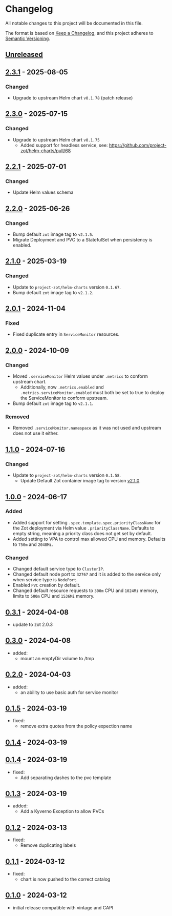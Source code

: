 # Changelog

All notable changes to this project will be documented in this file.

The format is based on [Keep a Changelog](https://keepachangelog.com/en/1.0.0/), and this project adheres to
[Semantic Versioning](https://semver.org/spec/v2.0.0.html).

## [Unreleased]

## [2.3.1] - 2025-08-05

### Changed

- Upgrade to upstream Helm chart `v0.1.78` (patch release)

## [2.3.0] - 2025-07-15

### Changed

- Upgrade to upstream Helm chart `v0.1.75`
  - Added support for headless service, see: https://github.com/project-zot/helm-charts/pull/68

## [2.2.1] - 2025-07-01

### Changed

- Update Helm values schema

## [2.2.0] - 2025-06-26

### Changed

- Bump default `zot` image tag to `v2.1.5`.
- Migrate Deployment and PVC to a StatefulSet when persistency is enabled.

## [2.1.0] - 2025-03-19

### Changed

- Update to `project-zot/helm-charts` version `0.1.67`.
- Bump default `zot` image tag to `v2.1.2`.

## [2.0.1] - 2024-11-04

### Fixed

- Fixed duplicate entry in `ServiceMonitor` resources.

## [2.0.0] - 2024-10-09

### Changed

- Moved `.serviceMonitor` Helm values under `.metrics` to conform upstream chart.
  - Additionally, now `.metrics.enabled` and `.metrics.serviceMonitor.enabled` must both be set to true to
    deploy the ServiceMonitor to conform upstream.
- Bump default `zot` image tag to `v2.1.1`.

### Removed

- Removed `.serviceMonitor.namespace` as it was not used and upstream does not use it either.

## [1.1.0] - 2024-07-16

### Changed

- Update to `project-zot/helm-charts` version `0.1.58`.
  - Update Default Zot container image tag to version
    [v2.1.0](https://github.com/project-zot/zot/releases/tag/v2.1.0)

## [1.0.0] - 2024-06-17

### Added

- Added support for setting `.spec.template.spec.priorityClassName` for the Zot deployment via Helm value
  `.priorityClassName`. Defaults to empty string, meaning a priority class does not get set by default.
- Added setting to VPA to control max allowed CPU and memory. Defaults to `750m` and `2048Mi`.

### Changed

- Changed default service type to `ClusterIP`.
- Changed default node port to `32767` and it is added to the service only when service type is `NodePort`.
- Enabled `PVC` creation by default.
- Changed default resource requests to `300m` CPU and `1024Mi` memory, limits to `500m` CPU and `1536Mi`
  memory.

## [0.3.1] - 2024-04-08

- update to zot 2.0.3

## [0.3.0] - 2024-04-08

- added:
  - mount an emptyDir volume to /tmp

## [0.2.0] - 2024-04-03

- added:
  - an ability to use basic auth for service monitor

## [0.1.5] - 2024-03-19

- fixed:
  - remove extra quotes from the policy expection name

## [0.1.4] - 2024-03-19

## [0.1.4] - 2024-03-19

- fixed:
  - Add separating dashes to the pvc template

## [0.1.3] - 2024-03-19

- added:
  - Add a Kyverno Exception to allow PVCs

## [0.1.2] - 2024-03-13

- fixed:
  - Remove duplicating labels

## [0.1.1] - 2024-03-12

- fixed:
  - chart is now pushed to the correct catalog

## [0.1.0] - 2024-03-12

- initial release compatible with vintage and CAPI

[Unreleased]: https://github.com/giantswarm/zot/compare/v2.3.1...HEAD
[2.3.1]: https://github.com/giantswarm/zot/compare/v2.3.0...v2.3.1
[2.3.0]: https://github.com/giantswarm/zot/compare/v2.2.1...v2.3.0
[2.2.1]: https://github.com/giantswarm/zot/compare/v2.2.0...v2.2.1
[2.2.0]: https://github.com/giantswarm/zot/compare/v2.1.0...v2.2.0
[2.1.0]: https://github.com/giantswarm/zot/compare/v2.0.1...v2.1.0
[2.0.1]: https://github.com/giantswarm/zot/compare/v2.0.0...v2.0.1
[2.0.0]: https://github.com/giantswarm/zot/compare/v1.1.0...v2.0.0
[1.1.0]: https://github.com/giantswarm/zot/compare/v1.0.0...v1.1.0
[1.0.0]: https://github.com/giantswarm/zot/compare/v0.3.1...v1.0.0
[0.3.1]: https://github.com/giantswarm/zot/compare/v0.3.0...v0.3.1
[0.3.0]: https://github.com/giantswarm/zot/compare/v0.2.0...v0.3.0
[0.2.0]: https://github.com/giantswarm/zot/compare/v0.1.5...v0.2.0
[0.1.5]: https://github.com/giantswarm/zot/compare/v0.1.4...v0.1.5
[0.1.4]: https://github.com/giantswarm/zot/compare/v0.1.4...v0.1.4
[0.1.4]: https://github.com/giantswarm/zot/compare/v0.1.3...v0.1.4
[0.1.3]: https://github.com/giantswarm/zot/compare/v0.1.2...v0.1.3
[0.1.2]: https://github.com/giantswarm/zot/compare/v0.1.1...v0.1.2
[0.1.1]: https://github.com/giantswarm/zot/compare/v0.1.0...v0.1.1
[0.1.0]: https://github.com/giantswarm/zot/releases/tag/v0.1.0
